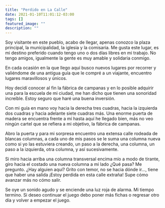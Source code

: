 ```yaml
---
title: "Perdido en La Calle"
date: 2021-01-10T11:01:12-03:00
tags: []
featured_image: ""
description: ""
---
```


Soy visitante en este pueblo, acabo de llegar, apenas conozco la plaza principal, la municipalidad, la iglesia y la comisaria. Me gusta este lugar, es mi destino preferido cuando tengo uno o dos días libres en mi trabajo. No tengo amigos, igualmente la gente es muy amable y solidaria conmigo.

En cada ocasión en la que llego aquí busco nuevos lugares por recorrer y valiéndome de una antigua guía que le compré a un viajante, encuentro lugares maravillosos y únicos.

Hoy decidí conocer al fin la fábrica de campanas y en lo posible adquirir una para la escuela de mi ciudad, me han dicho que tienen una sonoridad increíble. Estoy seguro que haré una buena inversión.

Con mi guía en mano voy hacia la derecha tres cuadras, hacia la izquierda dos cuadras y hacia adelante siete cuadras más.
Una enorme puerta de madera se encuentra frente a mí hasta aquí he llegado bien, más no veo ningún cartel que se refiera a mi objetivo, la fábrica de campanas.

Abro la puerta y para mi sorpresa encuentro una extensa calle rodeada de blancas columnas, a cada uno de mis pasos se le suma una columna nueva como si yo las estuviera creando, un paso a la derecha, una columna, un paso a la izquierda, otra columna, y así sucesivamente.

Si miro hacia arriba una columna transversal encima mío a modo de tirante, giro hacia el costado una nueva columna a mi lado ¿Qué pasa? Me pregunto. ¿Hay alguien aquí? Grito con temor, no se hacia dónde ir…, tiene que haber una salida ¡Estoy perdida en esta calle extraña! Supe cómo avanzar más no cómo salir.

Se oye un sonido agudo y se enciende una luz roja de alarma. Mi tiempo termino. Si deseo continuar el juego debo poner más fichas o regresar otro día y volver a empezar el juego.